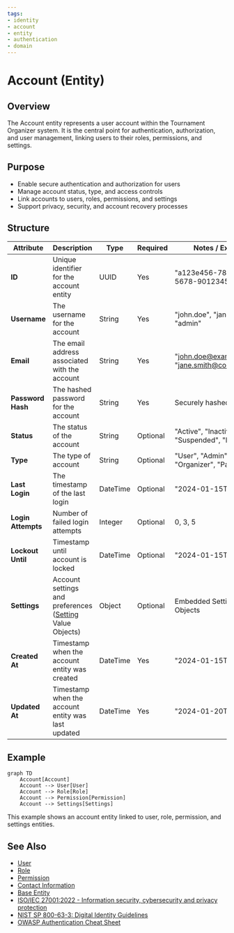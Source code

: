 ```yaml
---
tags:
- identity
- account
- entity
- authentication
- domain
---
```


# Account (Entity)

## Overview
The Account entity represents a user account within the Tournament Organizer system. It is the central point for authentication, authorization, and user management, linking users to their roles, permissions, and settings.

## Purpose
- Enable secure authentication and authorization for users
- Manage account status, type, and access controls
- Link accounts to users, roles, permissions, and settings
- Support privacy, security, and account recovery processes

## Structure
| Attribute          | Description                                         | Type     | Required | Notes / Example                                      |
|--------------------|-----------------------------------------------------|----------|----------|------------------------------------------------------|
| **ID**             | Unique identifier for the account entity            | UUID     | Yes      | "a123e456-7890-1234-5678-901234567890"              |
| **Username**       | The username for the account                        | String   | Yes      | "john.doe", "jane_smith", "admin"                  |
| **Email**          | The email address associated with the account       | String   | Yes      | "john.doe@example.com", "jane.smith@company.com"    |
| **Password Hash**  | The hashed password for the account                 | String   | Yes      | Securely hashed password                             |
| **Status**         | The status of the account                          | String   | Optional | "Active", "Inactive", "Suspended", "Locked"         |
| **Type**           | The type of account                                | String   | Optional | "User", "Admin", "Organizer", "Participant"         |
| **Last Login**     | The timestamp of the last login                     | DateTime | Optional | "2024-01-15T10:30:00Z"                              |
| **Login Attempts** | Number of failed login attempts                     | Integer  | Optional | 0, 3, 5                                              |
| **Lockout Until**  | Timestamp until account is locked                   | DateTime | Optional | "2024-01-15T11:30:00Z"                              |
| **Settings**       | Account settings and preferences ([Setting](setting/setting.md) Value Objects) | Object   | Optional | Embedded Setting Value Objects                       |
| **Created At**     | Timestamp when the account entity was created       | DateTime | Yes      | "2024-01-15T10:30:00Z"                              |
| **Updated At**     | Timestamp when the account entity was last updated  | DateTime | Yes      | "2024-01-20T14:45:00Z"                              |

## Example
```mermaid
graph TD
    Account[Account]
    Account --> User[User]
    Account --> Role[Role]
    Account --> Permission[Permission]
    Account --> Settings[Settings]
```
This example shows an account entity linked to user, role, permission, and settings entities.

## See Also
- [User](../profile/human.md)
- [Role](../role/role.md)
- [Permission](../role/permission/README.md)
- [Contact Information](../../identity/contact_information.md)
- [Base Entity](../../foundation/base_entity.md)
- [ISO/IEC 27001:2022 - Information security, cybersecurity and privacy protection](https://www.iso.org/standard/27001)
- [NIST SP 800-63-3: Digital Identity Guidelines](https://pages.nist.gov/800-63-3/)
- [OWASP Authentication Cheat Sheet](https://cheatsheetseries.owasp.org/cheatsheets/Authentication_Cheat_Sheet.html)
